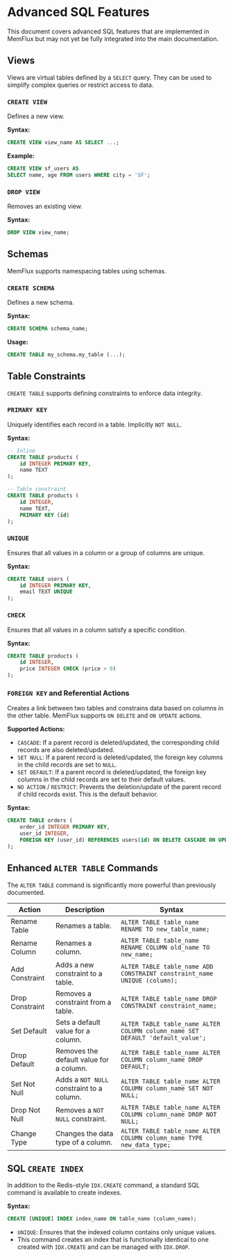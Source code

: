 # Advanced SQL Features

This document covers advanced SQL features that are implemented in MemFlux but may not yet be fully integrated into the main documentation.



## Views

Views are virtual tables defined by a `SELECT` query. They can be used to simplify complex queries or restrict access to data.

### `CREATE VIEW`
Defines a new view.

**Syntax:**
```sql
CREATE VIEW view_name AS SELECT ...;
```

**Example:**
```sql
CREATE VIEW sf_users AS
SELECT name, age FROM users WHERE city = 'SF';
```

### `DROP VIEW`
Removes an existing view.

**Syntax:**
```sql
DROP VIEW view_name;
```

## Schemas

MemFlux supports namespacing tables using schemas.

### `CREATE SCHEMA`
Defines a new schema.

**Syntax:**
```sql
CREATE SCHEMA schema_name;
```
**Usage:**
```sql
CREATE TABLE my_schema.my_table (...);
```

## Table Constraints

`CREATE TABLE` supports defining constraints to enforce data integrity.

### `PRIMARY KEY`
Uniquely identifies each record in a table. Implicitly `NOT NULL`.

**Syntax:**
```sql
-- Inline
CREATE TABLE products (
    id INTEGER PRIMARY KEY,
    name TEXT
);

-- Table constraint
CREATE TABLE products (
    id INTEGER,
    name TEXT,
    PRIMARY KEY (id)
);
```

### `UNIQUE`
Ensures that all values in a column or a group of columns are unique.

**Syntax:**
```sql
CREATE TABLE users (
    id INTEGER PRIMARY KEY,
    email TEXT UNIQUE
);
```

### `CHECK`
Ensures that all values in a column satisfy a specific condition.

**Syntax:**
```sql
CREATE TABLE products (
    id INTEGER,
    price INTEGER CHECK (price > 0)
);
```

### `FOREIGN KEY` and Referential Actions
Creates a link between two tables and constrains data based on columns in the other table. MemFlux supports `ON DELETE` and `ON UPDATE` actions.

**Supported Actions:**
*   `CASCADE`: If a parent record is deleted/updated, the corresponding child records are also deleted/updated.
*   `SET NULL`: If a parent record is deleted/updated, the foreign key columns in the child records are set to `NULL`.
*   `SET DEFAULT`: If a parent record is deleted/updated, the foreign key columns in the child records are set to their default values.
*   `NO ACTION` / `RESTRICT`: Prevents the deletion/update of the parent record if child records exist. This is the default behavior.

**Syntax:**
```sql
CREATE TABLE orders (
    order_id INTEGER PRIMARY KEY,
    user_id INTEGER,
    FOREIGN KEY (user_id) REFERENCES users(id) ON DELETE CASCADE ON UPDATE SET NULL
);
```

## Enhanced `ALTER TABLE` Commands

The `ALTER TABLE` command is significantly more powerful than previously documented.

| Action | Description | Syntax |
|---|---|---|
| Rename Table | Renames a table. | `ALTER TABLE table_name RENAME TO new_table_name;` |
| Rename Column | Renames a column. | `ALTER TABLE table_name RENAME COLUMN old_name TO new_name;` |
| Add Constraint | Adds a new constraint to a table. | `ALTER TABLE table_name ADD CONSTRAINT constraint_name UNIQUE (column);` |
| Drop Constraint| Removes a constraint from a table. | `ALTER TABLE table_name DROP CONSTRAINT constraint_name;` |
| Set Default | Sets a default value for a column. | `ALTER TABLE table_name ALTER COLUMN column_name SET DEFAULT 'default_value';` |
| Drop Default | Removes the default value for a column. | `ALTER TABLE table_name ALTER COLUMN column_name DROP DEFAULT;` |
| Set Not Null | Adds a `NOT NULL` constraint to a column. | `ALTER TABLE table_name ALTER COLUMN column_name SET NOT NULL;` |
| Drop Not Null | Removes a `NOT NULL` constraint. | `ALTER TABLE table_name ALTER COLUMN column_name DROP NOT NULL;` |
| Change Type | Changes the data type of a column. | `ALTER TABLE table_name ALTER COLUMN column_name TYPE new_data_type;` |

## SQL `CREATE INDEX`

In addition to the Redis-style `IDX.CREATE` command, a standard SQL command is available to create indexes.

**Syntax:**
```sql
CREATE [UNIQUE] INDEX index_name ON table_name (column_name);
```
*   `UNIQUE`: Ensures that the indexed column contains only unique values.
*   This command creates an index that is functionally identical to one created with `IDX.CREATE` and can be managed with `IDX.DROP`.
